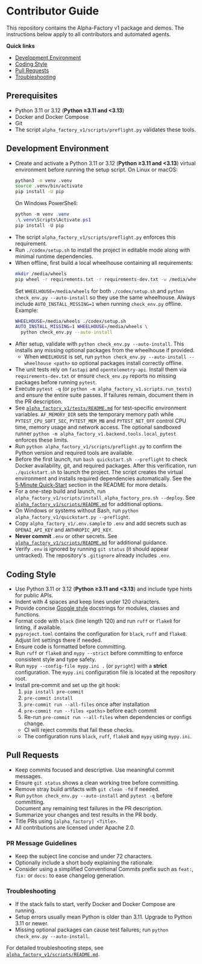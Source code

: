 # Contributor Guide

This repository contains the Alpha-Factory v1 package and demos.
The instructions below apply to all contributors and automated agents.

**Quick links**

- [Development Environment](#development-environment)
- [Coding Style](#coding-style)
- [Pull Requests](#pull-requests)
- [Troubleshooting](#troubleshooting)

## Prerequisites
- Python 3.11 or 3.12 (**Python ≥3.11 and <3.13**)
- Docker and Docker Compose
- Git
- The script `alpha_factory_v1/scripts/preflight.py` validates these tools.

## Development Environment
- Create and activate a Python 3.11 or 3.12 (**Python ≥3.11 and <3.13**) virtual
  environment before running the setup script. On Linux or macOS:
  ```bash
  python3 -m venv .venv
  source .venv/bin/activate
  pip install -U pip
  ```
  On Windows PowerShell:
  ```powershell
  python -m venv .venv
  .\.venv\Scripts\Activate.ps1
  pip install -U pip
  ```
- The script `alpha_factory_v1/scripts/preflight.py` enforces this requirement.
- Run `./codex/setup.sh` to install the project in editable mode along with minimal runtime dependencies.
- When offline, first build a local wheelhouse containing all requirements:
  ```bash
  mkdir /media/wheels
  pip wheel -r requirements.txt -r requirements-dev.txt -w /media/wheels
  ```
  Set `WHEELHOUSE=/media/wheels` for both `./codex/setup.sh` and
  `python check_env.py --auto-install` so they use the same wheelhouse.
  Always include `AUTO_INSTALL_MISSING=1` when running `check_env.py` offline.
  Example:
  ```bash
  WHEELHOUSE=/media/wheels ./codex/setup.sh
  AUTO_INSTALL_MISSING=1 WHEELHOUSE=/media/wheels \
    python check_env.py --auto-install
  ```
- After setup, validate with `python check_env.py --auto-install`.
  This installs any missing optional packages from the wheelhouse if provided.
  - When `WHEELHOUSE` is set, run
    `python check_env.py --auto-install --wheelhouse <path>` so optional packages
    install correctly offline.
- The unit tests rely on `fastapi` and `opentelemetry-api`. Install them via
  `requirements-dev.txt` or ensure `check_env.py` reports no missing packages
  before running `pytest`.
- Execute `pytest -q` (or `python -m alpha_factory_v1.scripts.run_tests`) and ensure the entire suite passes. If failures remain, document them in the PR description.
- See [`alpha_factory_v1/tests/README.md`](alpha_factory_v1/tests/README.md) for test-specific environment variables. `AF_MEMORY_DIR` sets the temporary memory path while `PYTEST_CPU_SOFT_SEC`, `PYTEST_MEM_MB` and `PYTEST_NET_OFF` control CPU time, memory usage and network access. The optional sandboxed runner `python -m alpha_factory_v1.backend.tools.local_pytest` enforces these limits.
- Run `python alpha_factory_v1/scripts/preflight.py` to confirm the Python version and required tools are available.
- Before the first launch, run `bash quickstart.sh --preflight` to check
  Docker availability, git, and required packages. After this
  verification, run `./quickstart.sh` to launch the project. The script
  creates the virtual environment and installs required dependencies
  automatically. See the [5‑Minute Quick‑Start](README.md#6-5-minute-quick-start)
  section in the README for more details.
- For a one-step build and launch, run
  `alpha_factory_v1/scripts/install_alpha_factory_pro.sh --deploy`.
  See [`alpha_factory_v1/scripts/README.md`](alpha_factory_v1/scripts/README.md)
  for additional options.
- On Windows or systems without Bash, run
  `python alpha_factory_v1/quickstart.py --preflight`.
- Copy `alpha_factory_v1/.env.sample` to `.env` and add secrets such as
  `OPENAI_API_KEY` and `ANTHROPIC_API_KEY`.
- **Never commit** `.env` or other secrets. See
  [`alpha_factory_v1/scripts/README.md`](alpha_factory_v1/scripts/README.md)
  for additional guidance.
- Verify `.env` is ignored by running `git status` (it should appear untracked). The repository's `.gitignore` already includes `.env`.

## Coding Style
- Use Python 3.11 or 3.12 (**Python ≥3.11 and <3.13**) and include type hints for public APIs.
- Indent with 4 spaces and keep lines under 120 characters.
- Provide concise [Google style](https://google.github.io/styleguide/pyguide.html#381-docstrings) docstrings
for modules, classes and functions.
- Format code with `black` (line length 120) and run `ruff` or `flake8` for linting, if available.
- `pyproject.toml` contains the configuration for `black`, `ruff` and `flake8`.
  Adjust lint settings there if needed.
- Ensure code is formatted before committing.
- Run `ruff` or `flake8` and `mypy --strict` before committing to enforce
  consistent style and type safety.
- Run `mypy --config-file mypy.ini .` (or `pyright`) with a **strict** configuration. The
  `mypy.ini` configuration file is located at the repository root.
- Install pre‑commit and set up the git hook:
  1. `pip install pre-commit`
  2. `pre-commit install`
  3. `pre-commit run --all-files` once after installation
  4. `pre-commit run --files <paths>` before each commit
  5. Re-run `pre-commit run --all-files` when dependencies or configs change.
  - CI will reject commits that fail these checks.
  - The configuration runs `black`, `ruff`, `flake8` and `mypy` using
    `mypy.ini`.

## Pull Requests
- Keep commits focused and descriptive. Use meaningful commit messages.
- Ensure `git status` shows a clean working tree before committing.
- Remove stray build artifacts with `git clean -fd` if needed.
- Run `python check_env.py --auto-install` and `pytest -q` before committing. \
  Document any remaining test failures in the PR description.
- Summarize your changes and test results in the PR body.
- Title PRs using `[alpha_factory] <Title>`.
- All contributions are licensed under Apache 2.0.

### PR Message Guidelines
- Keep the subject line concise and under 72 characters.
- Optionally include a short body explaining the rationale.
- Consider using a simplified Conventional Commits prefix such as
  `feat:`, `fix:` or `docs:` to ease changelog generation.

### Troubleshooting
- If the stack fails to start, verify Docker and Docker Compose are running.
- Setup errors usually mean Python is older than 3.11. Upgrade to Python 3.11 or newer.
- Missing optional packages can cause test failures; run `python check_env.py --auto-install`.

For detailed troubleshooting steps, see [`alpha_factory_v1/scripts/README.md`](alpha_factory_v1/scripts/README.md).
